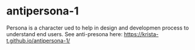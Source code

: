 # antipersona-1

Persona is a character ued to help in design and developmen process to understand end users. See anti-presona here: https://krista-t.github.io/antipersona-1/
